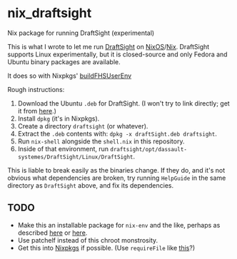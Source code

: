 # nix_draftsight
Nix package for running DraftSight (experimental)

This is what I wrote to let me run
[DraftSight](https://www.3ds.com/products-services/draftsight-cad-software/) on
[NixOS](https://nixos.org/)/[Nix](https://nixos.org/nix/).  DraftSight
supports Linux experimentally, but it is closed-source and only Fedora
and Ubuntu binary packages are available.

It does so with Nixpkgs'
[buildFHSUserEnv](https://nixos.org/nixpkgs/manual/#sec-fhs-environments)

Rough instructions:

1. Download the Ubuntu `.deb` for DraftSight.  (I won't try to link
   directly; get it from
   [here](https://www.3ds.com/products-services/draftsight-cad-software/free-download/).)
2. Install `dpkg` (it's in Nixpkgs).
3. Create a directory `draftsight` (or whatever).
4. Extract the `.deb` contents with: `dpkg -x draftSight.deb draftsight`.
5. Run `nix-shell` alongside the `shell.nix` in this repository.
6. Inside of that environment, run
   `draftsight/opt/dassault-systemes/DraftSight/Linux/DraftSight`.

This is liable to break easily as the binaries change.  If they do,
and it's not obvious what dependencies are broken, try running
`HelpGuide` in the same directory as `DraftSight` above, and fix its
dependencies.

## TODO

- Make this an installable package for `nix-env` and the like, perhaps
  as described
  [here](http://anderspapitto.com/posts/2015-02-28-deb-installation-nixos.html) or
  [here](https://sandervanderburg.blogspot.fr/2013/09/composing-fhs-compatible-chroot.html).
- Use patchelf instead of this chroot monstrosity.
- Get this into [Nixpkgs](https://nixos.org/nixpkgs/) if possible.
  (Use `requireFile` like
  [this](https://github.com/NixOS/nixpkgs/blob/master/pkgs/development/compilers/oraclejdk/jdk-linux-base.nix#L70)?)
